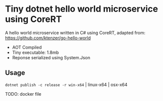 # Tiny dotnet hello world microservice using CoreRT

A hello world microservice written in C# using CoreRT, adapted from: https://github.com/ktenzer/go-hello-world

- AOT Compiled
- Tiny executable: 1.8mb
- Reponse serialized using System.Json


## Usage 

``dotnet publish -c release -r win-x64`` | linux-x64 | osx-x64


TODO: docker file
